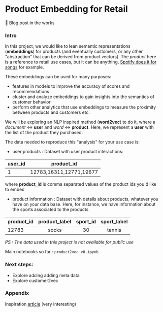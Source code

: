 # Product Embedding for Retail

🚧 Blog post in the works

### Intro

In this project, we would like to lean semantic representations (**embeddings**) for products (and eventually customers, or any other "abstraction" that can be derived from product vectors). The *product* here is a reference to retail use cases, but it can be anything, [Spotify does it for songs](https://read.hyperight.com/how-spotify-knows-what-music-you-like-hint-with-machine-learning/) for example.

These embeddings can be used for many purposes:

- features in  models to improve the accuracy of scores and recommendations
- cluster and analyze embeddings to gain insights into the semantics of customer behavior
- perform other analytics that use embeddings to measure the proximity between products and customers etc.

We will be exploring an NLP inspired method (**word2vec**) to do it, where a *document* <=> **user** and *word* <=> **product**. Here, we represent a **user** with the list of the product they purchased.

The data needed to reproduce this "analysis" for your use case is:
 
* user products : Dataset with user product interactions:
 
| user_id       | product_id    |
| ------------- |:-------------:|
| 1             | 12783,16311,12771,19677 |
 
 where **product_id** is comma separated values of the product ids you'd like to embed

* product information : Dataset with details about products, whatever you have on your data base. Here, for instance, we have information about the sports associated to the products.
 
| product_id       | product_label    | sport_id    | sport_label    |
| ---------------- |:----------------:|:-----------:|:--------------:|
| 12783            | socks | 30 | tennis |

*PS : The data used in this project is not available for public use*

Main notebooks so far : `product2vec_v0.ipynb`

### Next steps:

- Explore adding adding meta data
- Explore customer2vec

### Appendix

Inspiration [article](https://blog.griddynamics.com/customer2vec-representation-learning-and-automl-for-customer-analytics-and-personalization/) (very interesting)
